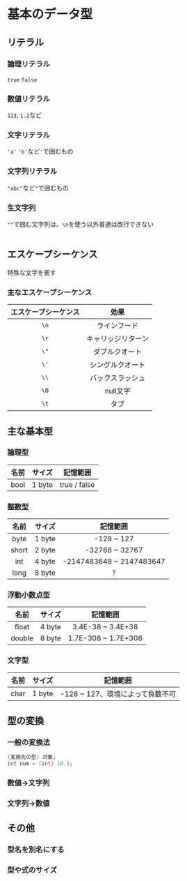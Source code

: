 # 基本のデータ型



## リテラル



### 論理リテラル

`true` `false`



### 数値リテラル

`123`, `1.2`など



### 文字リテラル

`'a'` `'b'`など`'`で囲むもの



### 文字列リテラル

`"abc"`など`"`で囲むもの



### 生文字列

`""`で囲む文字列は、`\n`を使う以外普通は改行できない

```java

```



## エスケープシーケンス

特殊な文字を表す

### 主なエスケープシーケンス

| エスケープシーケンス |        効果        |
| :------------------: | :----------------: |
|         `\n`         |    ラインフード    |
|         `\r`         | キャリッジリターン |
|         `\"`         |   ダブルクオート   |
|         `\'`         |  シングルクオート  |
|         `\\`         |  バックスラッシュ  |
|         `\0`         |      null文字      |
|         `\t`         |        タブ        |



## 主な基本型



### 論理型

| 名前 | サイズ |   記憶範囲   |
| :--: | :----: | :----------: |
| bool | 1 byte | true / false |



### 整数型

| 名前  | サイズ |         記憶範囲         |
| :---: | :----: | :----------------------: |
| byte  | 1 byte |        -128 ~ 127        |
| short | 2 byte |      -32768 ~ 32767      |
|  int  | 4 byte | -2147483648 ~ 2147483647 |
| long  | 8 byte |            ?             |



### 浮動小数点型

|  名前  | サイズ |      記憶範囲       |
| :----: | :----: | :-----------------: |
| float  | 4 byte |  3.4E-38 ~ 3.4E+38  |
| double | 8 byte | 1.7E-308 ~ 1.7E+308 |



### 文字型

| 名前 | サイズ |             記憶範囲             |
| :--: | :----: | :------------------------------: |
| char | 1 byte | -128 ~ 127、環境によって負数不可 |



## 型の変換



### 一般の変換法

```java
(変換先の型) 対象;
int num = (int) 10.5; 
```



### 数値→文字列



### 文字列→数値



## その他



### 型名を別名にする





### 型や式のサイズ






















